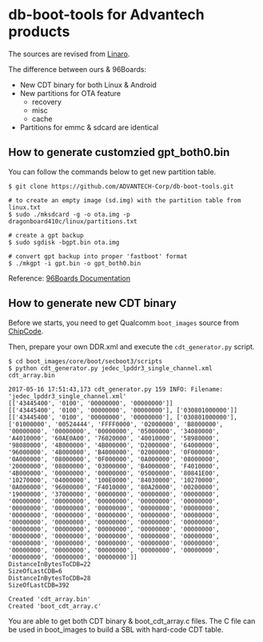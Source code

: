 # db-boot-tools for Advantech products

The sources are revised from [Linaro](https://git.linaro.org/landing-teams/working/qualcomm/db-boot-tools.git/).

The difference between ours & 96Boards:

- New CDT binary for both Linux & Android
- New partitions for OTA feature
    - recovery
    - misc
    - cache
- Partitions for emmc & sdcard are identical

## How to generate customzied gpt_both0.bin

You can follow the commands below to get new partition table.

```
$ git clone https://github.com/ADVANTECH-Corp/db-boot-tools.git

# to create an empty image (sd.img) with the partition table from linux.txt
$ sudo ./mksdcard -g -o ota.img -p dragonboard410c/linux/partitions.txt

# create a gpt backup
$ sudo sgdisk -bgpt.bin ota.img

# convert gpt backup into proper 'fastboot' format
$ ./mkgpt -i gpt.bin -o gpt_both0.bin
```

Reference: [96Boards Documentation](https://github.com/96boards/documentation/blob/master/ConsumerEdition/DragonBoard-410c/Guides/GPT.md#create-gpt_both0bin)

## How to generate new CDT binary

Before we starts, you need to get Qualcomm `boot_images` source from [ChipCode](https://chipcode.qti.qualcomm.com).

Then, prepare your own DDR.xml and execute the `cdt_generator.py` script.

```
$ cd boot_images/core/boot/secboot3/scripts
$ python cdt_generator.py jedec_lpddr3_single_channel.xml cdt_array.bin

2017-05-16 17:51:43,173 cdt_generator.py 159 INFO: Filename: 'jedec_lpddr3_single_channel.xml'
[['43445400', '0100', '00000000', '00000000']]
[['43445400', '0100', '00000000', '00000000'], ['030801000000']]
[['43445400', '0100', '00000000', '00000000'], ['030801000000'], ['01000000', '00524444', 'FFFF0000', '02000000', 'B8000000', '00000000', '00000000', '00000000', '05000000', '34080000', 'A4010000', '60AE0A00', '76020000', '40010000', '58980000', '98080000', '4B000000', '4B000000', 'D2000000', '64000000', '96000000', '4B000000', 'B4000000', '02000000', '0F000000', '0A000000', '08000000', '0F000000', '0A000000', '08000000', '20000000', '08000000', '03000000', 'B4000000', 'F4010000', '4B000000', '00000000', '00000000', '05000000', '80841E00', '10270000', '04000000', '100E0000', '84030000', '10270000', '0A000000', '96000000', 'F4010000', '80A20000', '00200000', '19000000', '37000000', '00000000', '00000000', '00000000', '00000000', '00000000', '00000000', '00000000', '00000000', '00000000', '00000000', '00000000', '00000000', '00000000', '00000000', '00000000', '00000000', '00000000', '00000000', '00000000', '00000000', '00000000', '00000000', '00000000', '00000000', '00000000', '00000000', '00000000', '00000000', '00000000', '00000000', '00000000', '00000000', '00000000', '00000000', '00000000', '00000000', '00000000', '00000000', '00000000', '00000000', '00000000', '00000000', '00000000', '00000000', '00000000', '00000000']]
DistanceInBytesToCDB=22
SizeOfLastCDB=6
DistanceInBytesToCDB=28
SizeOfLastCDB=392

Created 'cdt_array.bin'
Created 'boot_cdt_array.c'
```

You are able to get both CDT binary & boot_cdt_array.c files.
The C file can be used in boot_images to build a SBL with hard-code CDT table.

